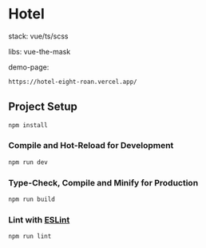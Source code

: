 # Hotel

stack: vue/ts/scss

libs: vue-the-mask

demo-page:

```sh
https://hotel-eight-roan.vercel.app/
```

## Project Setup

```sh
npm install
```

### Compile and Hot-Reload for Development

```sh
npm run dev
```

### Type-Check, Compile and Minify for Production

```sh
npm run build
```

### Lint with [ESLint](https://eslint.org/)

```sh
npm run lint
```
